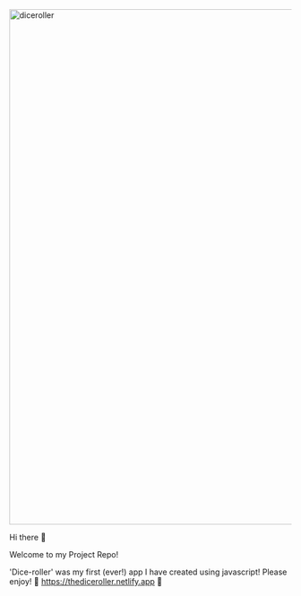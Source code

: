 <img width="920" alt="diceroller" src="https://user-images.githubusercontent.com/107310198/223765343-49b0874f-9fdf-45d1-9f3a-f97e28f9ba52.png">

Hi there 👋

Welcome to my Project Repo!

'Dice-roller' was my first (ever!) app I have created using javascript! Please enjoy!
🎲 https://thediceroller.netlify.app 🎲

